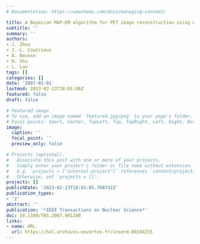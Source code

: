 ```yaml
---
# Documentation: https://wowchemy.com/docs/managing-content/

title: A Bayesian MAP-EM algorithm for PET image reconstruction using wavelet transform
subtitle: ''
summary: ''
authors:
- J. Zhou
- J.-L. Coatrieux
- A. Bousse
- H. Shu
- L. Luo
tags: []
categories: []
date: '2007-01-01'
lastmod: 2023-02-23T18:01:06Z
featured: false
draft: false

# Featured image
# To use, add an image named `featured.jpg/png` to your page's folder.
# Focal points: Smart, Center, TopLeft, Top, TopRight, Left, Right, BottomLeft, Bottom, BottomRight.
image:
  caption: ''
  focal_point: ''
  preview_only: false

# Projects (optional).
#   Associate this post with one or more of your projects.
#   Simply enter your project's folder or file name without extension.
#   E.g. `projects = ["internal-project"]` references `content/project/deep-learning/index.md`.
#   Otherwise, set `projects = []`.
projects: []
publishDate: '2023-02-23T18:01:05.768732Z'
publication_types:
- '2'
abstract: ''
publication: '*IEEE Transactions on Nuclear Science*'
doi: 10.1109/TNS.2007.901200
links:
- name: URL
  url: https://hal.archives-ouvertes.fr/inserm-00184255
---
```

